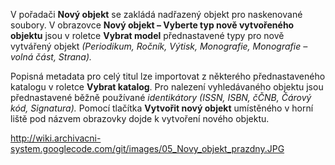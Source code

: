 V pořadači **Nový objekt** se zakládá nadřazený objekt pro naskenované soubory.  V obrazovce **Nový objekt – Vyberte typ nově vytvořeného objektu** jsou v roletce **Vybrat model** přednastavené typy pro nově vytvářený objekt _(Periodikum, Ročník, Výtisk, Monografie, Monografie – volná část, Strana)._

Popisná metadata pro celý titul lze importovat z některého přednastaveného katalogu v roletce **Vybrat katalog**. Pro nalezení vyhledávaného objektu jsou přednastavené běžně používané _identikátory (ISSN, ISBN, čČNB, Čárový kód, Signatura)._ Pomocí tlačítka **Vytvořit nový objekt** umístěného v horní liště pod názvem obrazovky dojde k vytvoření nového objektu.


http://wiki.archivacni-system.googlecode.com/git/images/05_Novy_objekt_prazdny.JPG